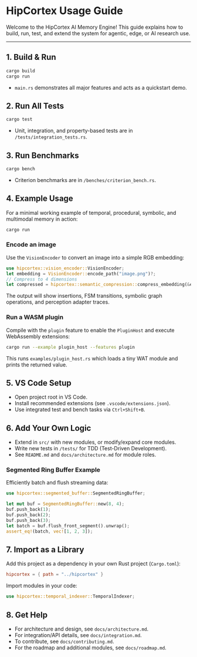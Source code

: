 # HipCortex Usage Guide

Welcome to the HipCortex AI Memory Engine! This guide explains how to build, run,
test, and extend the system for agentic, edge, or AI research use.

---

## 1. Build & Run

```sh
cargo build
cargo run
```

* `main.rs` demonstrates all major features and acts as a quickstart demo.

## 2. Run All Tests

```sh
cargo test
```

* Unit, integration, and property-based tests are in `/tests/integration_tests.rs`.

## 3. Run Benchmarks

```sh
cargo bench
```

* Criterion benchmarks are in `/benches/criterion_bench.rs`.

## 4. Example Usage

For a minimal working example of temporal, procedural, symbolic, and multimodal memory in action:

```sh
cargo run
```

### Encode an image

Use the `VisionEncoder` to convert an image into a simple RGB embedding:

```rust
use hipcortex::vision_encoder::VisionEncoder;
let embedding = VisionEncoder::encode_path("image.png")?;
// Compress to 4 dimensions
let compressed = hipcortex::semantic_compression::compress_embedding(&embedding, 4);
```

The output will show insertions, FSM transitions, symbolic graph operations, and perception adapter traces.

### Run a WASM plugin

Compile with the `plugin` feature to enable the `PluginHost` and execute WebAssembly extensions:

```sh
cargo run --example plugin_host --features plugin
```

This runs `examples/plugin_host.rs` which loads a tiny WAT module and prints the returned value.

## 5. VS Code Setup

* Open project root in VS Code.
* Install recommended extensions (see `.vscode/extensions.json`).
* Use integrated test and bench tasks via `Ctrl+Shift+B`.

## 6. Add Your Own Logic

* Extend in `src/` with new modules, or modify/expand core modules.
* Write new tests in `/tests/` for TDD (Test-Driven Development).
* See `README.md` and `docs/architecture.md` for module roles.

### Segmented Ring Buffer Example

Efficiently batch and flush streaming data:

```rust
use hipcortex::segmented_buffer::SegmentedRingBuffer;

let mut buf = SegmentedRingBuffer::new(8, 4);
buf.push_back(1);
buf.push_back(2);
buf.push_back(3);
let batch = buf.flush_front_segment().unwrap();
assert_eq!(batch, vec![1, 2, 3]);
```

## 7. Import as a Library

Add this project as a dependency in your own Rust project (`Cargo.toml`):

```toml
hipcortex = { path = "../hipcortex" }
```

Import modules in your code:

```rust
use hipcortex::temporal_indexer::TemporalIndexer;
```

## 8. Get Help

* For architecture and design, see `docs/architecture.md`.
* For integration/API details, see `docs/integration.md`.
* To contribute, see `docs/contributing.md`.
* For the roadmap and additional modules, see `docs/roadmap.md`.
